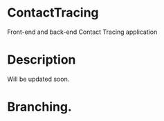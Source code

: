 # ContactTracing
Front-end and back-end Contact Tracing application

# Description
Will be updated soon.

# Branching.

